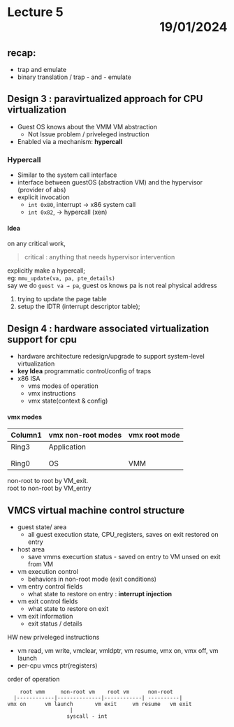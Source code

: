 # Lecture 5 <div style="text-align:right"> 19/01/2024 </div>

## recap:
- trap and emulate
- binary translation / trap - and - emulate

## Design 3 : paravirtualized approach for CPU virtualization  
- Guest OS knows about the VMM VM abstraction
    * Not Issue problem / priveleged instruction
- Enabled via a mechanism: **hypercall** 

### Hypercall
- Similar to the system call interface
- interface between guestOS (abstraction VM) and the hypervisor (provider of abs)
- explicit invocation
    * `int 0x80`, interrupt  → x86 system call
    * `int 0x82`, → hypercall (xen)

#### Idea
on any critical work, 
> critical : anything that needs hypervisor intervention

explicitly make a hypercall;  
eg: `mmu_update(va, pa, pte_details)`  
say we do `guest va → pa`, guest os knows pa is not real physical address

1) trying to update the page table
2) setup the IDTR (interrupt descriptor table);

## Design 4 : hardware associated virtualization support for cpu 
- hardware architecture redesign/upgrade to support system-level virtualization
- **key Idea** programmatic control/config of traps 
- x86 ISA
    * vms modes of operation
    * vmx instructions
    * vmx state(context & config)

#### vmx modes
| Column1    | vmx non-root modes    | vmx root mode    |
|---------------- | --------------- | --------------- |
| Ring3    | Application    |     |
|     |     |     |
|    |    |    |
| Ring0   | OS   | VMM  |

non-root to root by VM_exit.  
root to non-root by VM_entry

## VMCS virtual machine control structure
- guest state/ area
    * all guest execution state, CPU_registers, saves on exit restored on entry
- host area
    * save vmms execurtion status - saved on entry to VM unsed on exit from VM
- vm execution control
    * behaviors in non-root mode (exit conditions)
- vm entry control fields
    * what state to restore on entry : **interrupt injection** 
- vm exit control fields
    * what state to restore on exit
- vm exit information
    * exit status / details

HW new priveleged instructions
- vm read, vm write, vmclear, vmldptr, vm resume, vmx on, vmx off, vm launch
- per-cpu vmcs ptr(registers)

order of operation
```
    root vmm     non-root vm    root vm      non-root
  |------------|--------------|------------| ----------|
vmx on      vm launch       vm exit     vm resume   vm exit
                    | 
                   syscall - int
```
